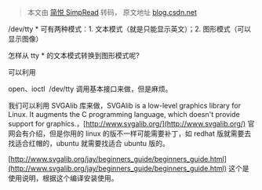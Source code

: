 > 本文由 [简悦 SimpRead](http://ksria.com/simpread/) 转码， 原文地址 [blog.csdn.net](https://blog.csdn.net/suen1987/article/details/10999925)

/dev/tty * 可有两种模式：1. 文本模式（就是只能显示英文）；2. 图形模式（可以显示图像）

怎样从 tty * 的文本模式转换到图形模式呢?  

可以利用

open、ioctl  /dev/tty 调用基本接口来做，但是麻烦。

我们可以利用 SVGAlib 库来做，SVGAlib is a low-level graphics library for Linux. It augments the C programming language, which doesn't provide support for graphics.，[http://www.svgalib.org/](http://www.svgalib.org/) 官网会有介绍，但是你用的 linux 的版不一样可能需要补丁，如 redhat 版就需要去找适合红帽的，ubuntu 就需要找适合 ubuntu 版的。

[http://www.svgalib.org/jay/beginners_guide/beginners_guide.html](http://www.svgalib.org/jay/beginners_guide/beginners_guide.html) 这个是使用说明，根据这个编译安装使用。